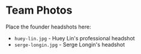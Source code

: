 # Team Photos

Place the founder headshots here:
- `huey-lin.jpg` - Huey Lin's professional headshot
- `serge-longin.jpg` - Serge Longin's headshot
